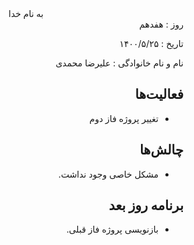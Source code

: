 <div dir="rtl" align="center">
به نام خدا
</div>
<div dir="rtl" align="right">
روز : هفدهم

تاریخ : ۱۴۰۰/۵/۲۵

نام و نام خانوادگی : علیرضا محمدی

## فعالیت‌ها

* تغییر پروژه فاز دوم

## چالش‌ها

* مشکل خاصی وجود نداشت.

## برنامه روز بعد

* بازنویسی پروژه فاز قبلی.

</div>
